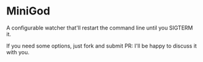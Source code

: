 # MiniGod
A configurable watcher that'll restart the command line until you SIGTERM it.

If you need some options, just fork and submit PR: I'll be happy to discuss it with you.
